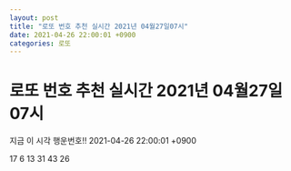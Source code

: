 ```yaml
---
layout: post
title: "로또 번호 추천 실시간 2021년 04월27일07시"
date: 2021-04-26 22:00:01 +0900
categories: 로또
---
```


# 로또 번호 추천 실시간 2021년 04월27일07시

지금 이 시각 행운번호!! 2021-04-26 22:00:01 +0900

 17  6  13  31  43  26 

